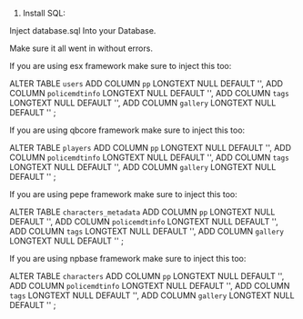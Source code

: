 1. Install SQL:

Inject database.sql Into your Database.

Make sure it all went in without errors.

If you are using esx framework make sure to inject this too:

ALTER TABLE `users`
	ADD COLUMN `pp` LONGTEXT NULL DEFAULT '',
	ADD COLUMN `policemdtinfo` LONGTEXT NULL DEFAULT '',
	ADD COLUMN `tags` LONGTEXT NULL DEFAULT '',
	ADD COLUMN `gallery` LONGTEXT NULL DEFAULT ''
;

If you are using qbcore framework make sure to inject this too:

ALTER TABLE `players`
	ADD COLUMN `pp` LONGTEXT NULL DEFAULT '',
	ADD COLUMN `policemdtinfo` LONGTEXT NULL DEFAULT '',
	ADD COLUMN `tags` LONGTEXT NULL DEFAULT '',
	ADD COLUMN `gallery` LONGTEXT NULL DEFAULT ''
;

If you are using pepe framework make sure to inject this too:

ALTER TABLE `characters_metadata`
	ADD COLUMN `pp` LONGTEXT NULL DEFAULT '',
	ADD COLUMN `policemdtinfo` LONGTEXT NULL DEFAULT '',
	ADD COLUMN `tags` LONGTEXT NULL DEFAULT '',
	ADD COLUMN `gallery` LONGTEXT NULL DEFAULT ''
;

If you are using npbase framework make sure to inject this too:

ALTER TABLE `characters`
	ADD COLUMN `pp` LONGTEXT NULL DEFAULT '',
	ADD COLUMN `policemdtinfo` LONGTEXT NULL DEFAULT '',
	ADD COLUMN `tags` LONGTEXT NULL DEFAULT '',
	ADD COLUMN `gallery` LONGTEXT NULL DEFAULT ''
;
